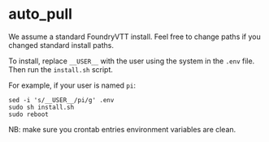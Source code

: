 # auto_pull

We assume a standard FoundryVTT install. Feel free to change paths if you changed standard install paths.

To install, replace ```__USER__``` with the user using the system in the ```.env``` file. Then run the ```install.sh``` script.

For example, if your user is named ```pi```:

```(bash)
sed -i 's/__USER__/pi/g' .env
sudo sh install.sh
sudo reboot
```

NB: make sure you crontab entries environment variables are clean.
